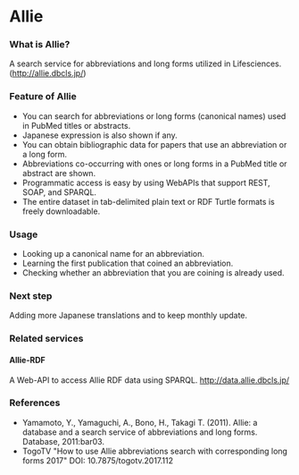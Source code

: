 # Allie
### What is Allie?
A search service for abbreviations and long forms utilized in Lifesciences.
(http://allie.dbcls.jp/)

### Feature of Allie

* You can search for abbreviations or long forms (canonical names) used in PubMed titles or abstracts.
* Japanese expression is also shown if any.
* You can obtain bibliographic data for papers that use an abbreviation or a long form.
* Abbreviations co-occurring with ones or long forms in a PubMed title or abstract are shown.
* Programmatic access is easy by using WebAPIs that support REST, SOAP, and SPARQL.
* The entire dataset in tab-delimited plain text or RDF Turtle formats is freely downloadable.

### Usage

* Looking up a canonical name for an abbreviation.
* Learning the first publication that coined an abbreviation.
* Checking whether an abbreviation that you are coining is already used.

### Next step

Adding more Japanese translations and to keep monthly update.

### Related services
#### Allie-RDF
A Web-API to access Allie RDF data using SPARQL.
http://data.allie.dbcls.jp/

### References

* Yamamoto, Y., Yamaguchi, A., Bono, H., Takagi T. (2011). Allie: a database and a search service of abbreviations and long forms. Database, 2011:bar03.
* TogoTV "How to use Allie abbreviations search with corresponding long forms 2017" DOI: 10.7875/togotv.2017.112
